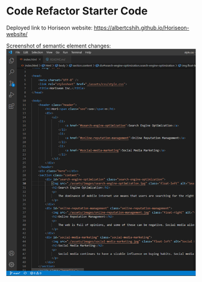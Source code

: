 # Code Refactor Starter Code

Deployed link to Horiseon website: https://albertcshih.github.io/Horiseon-website/

Screenshot of semantic element changes: ![Semantic Element structure](./assets/images/Index%20Change%20semantic%20element.png)
